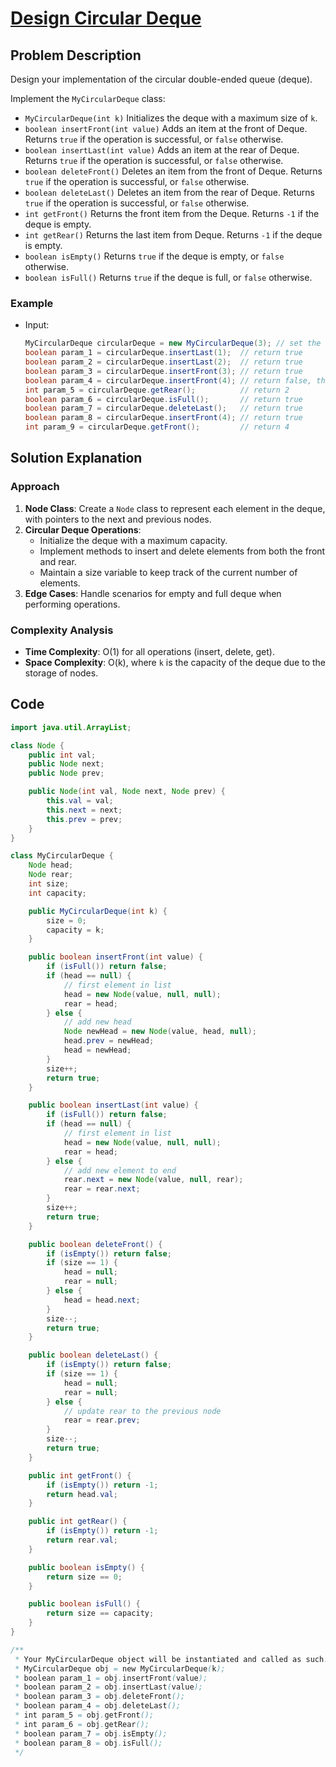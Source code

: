 
# [Design Circular Deque](https://leetcode.com/problems/design-circular-deque/description/?envType=daily-question&envId=2024-09-28)

## Problem Description
Design your implementation of the circular double-ended queue (deque).

Implement the `MyCircularDeque` class:

- `MyCircularDeque(int k)` Initializes the deque with a maximum size of `k`.
- `boolean insertFront(int value)` Adds an item at the front of Deque. Returns `true` if the operation is successful, or `false` otherwise.
- `boolean insertLast(int value)` Adds an item at the rear of Deque. Returns `true` if the operation is successful, or `false` otherwise.
- `boolean deleteFront()` Deletes an item from the front of Deque. Returns `true` if the operation is successful, or `false` otherwise.
- `boolean deleteLast()` Deletes an item from the rear of Deque. Returns `true` if the operation is successful, or `false` otherwise.
- `int getFront()` Returns the front item from the Deque. Returns `-1` if the deque is empty.
- `int getRear()` Returns the last item from Deque. Returns `-1` if the deque is empty.
- `boolean isEmpty()` Returns `true` if the deque is empty, or `false` otherwise.
- `boolean isFull()` Returns `true` if the deque is full, or `false` otherwise.

### Example
- Input:
  ```java
  MyCircularDeque circularDeque = new MyCircularDeque(3); // set the size to be 3
  boolean param_1 = circularDeque.insertLast(1);  // return true
  boolean param_2 = circularDeque.insertLast(2);  // return true
  boolean param_3 = circularDeque.insertFront(3); // return true
  boolean param_4 = circularDeque.insertFront(4); // return false, the queue is full
  int param_5 = circularDeque.getRear();          // return 2
  boolean param_6 = circularDeque.isFull();       // return true
  boolean param_7 = circularDeque.deleteLast();   // return true
  boolean param_8 = circularDeque.insertFront(4); // return true
  int param_9 = circularDeque.getFront();         // return 4
  ```

## Solution Explanation

### Approach
1. **Node Class**: Create a `Node` class to represent each element in the deque, with pointers to the next and previous nodes.
2. **Circular Deque Operations**:
   - Initialize the deque with a maximum capacity.
   - Implement methods to insert and delete elements from both the front and rear.
   - Maintain a size variable to keep track of the current number of elements.
3. **Edge Cases**: Handle scenarios for empty and full deque when performing operations.

### Complexity Analysis
- **Time Complexity**: O(1) for all operations (insert, delete, get).
- **Space Complexity**: O(k), where `k` is the capacity of the deque due to the storage of nodes.

## Code
```java
import java.util.ArrayList;

class Node {
    public int val;
    public Node next;
    public Node prev;

    public Node(int val, Node next, Node prev) {
        this.val = val;
        this.next = next;
        this.prev = prev;
    }
}

class MyCircularDeque {
    Node head;
    Node rear;
    int size;
    int capacity;

    public MyCircularDeque(int k) {
        size = 0;
        capacity = k;
    }

    public boolean insertFront(int value) {
        if (isFull()) return false;
        if (head == null) {
            // first element in list
            head = new Node(value, null, null);
            rear = head;
        } else {
            // add new head
            Node newHead = new Node(value, head, null);
            head.prev = newHead;
            head = newHead;
        }
        size++;
        return true;
    }

    public boolean insertLast(int value) {
        if (isFull()) return false;
        if (head == null) {
            // first element in list
            head = new Node(value, null, null);
            rear = head;
        } else {
            // add new element to end
            rear.next = new Node(value, null, rear);
            rear = rear.next;
        }
        size++;
        return true;
    }

    public boolean deleteFront() {
        if (isEmpty()) return false;
        if (size == 1) {
            head = null;
            rear = null;
        } else {
            head = head.next;
        }
        size--;
        return true;
    }

    public boolean deleteLast() {
        if (isEmpty()) return false;
        if (size == 1) {
            head = null;
            rear = null;
        } else {
            // update rear to the previous node
            rear = rear.prev;
        }
        size--;
        return true;
    }

    public int getFront() {
        if (isEmpty()) return -1;
        return head.val;
    }

    public int getRear() {
        if (isEmpty()) return -1;
        return rear.val;
    }

    public boolean isEmpty() {
        return size == 0;
    }

    public boolean isFull() {
        return size == capacity;
    }
}

/**
 * Your MyCircularDeque object will be instantiated and called as such:
 * MyCircularDeque obj = new MyCircularDeque(k);
 * boolean param_1 = obj.insertFront(value);
 * boolean param_2 = obj.insertLast(value);
 * boolean param_3 = obj.deleteFront();
 * boolean param_4 = obj.deleteLast();
 * int param_5 = obj.getFront();
 * int param_6 = obj.getRear();
 * boolean param_7 = obj.isEmpty();
 * boolean param_8 = obj.isFull();
 */
```
